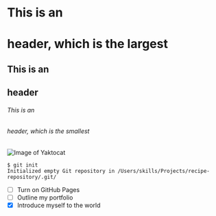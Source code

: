# This is an <h1> header, which is the largest
## This is an <h2> header
###### This is an <h6> header, which is the smallest

  ![Image of Yaktocat](https://octodex.github.com/images/yaktocat.png)
  
  ```
  $ git init
  Initialized empty Git repository in /Users/skills/Projects/recipe-repository/.git/
  ```
  - [ ] Turn on GitHub Pages
  - [ ] Outline my portfolio
  - [x] Introduce myself to the world
